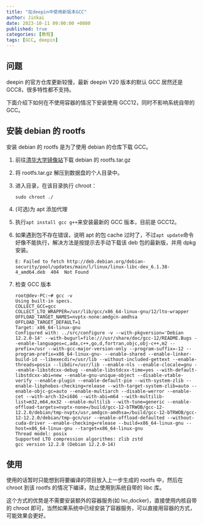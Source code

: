 ```yaml
---
title: "在deepin中使用新版本GCC"
author: Jinkai
date: 2023-10-11 09:00:00 +0800
published: true
categories: [教程]
tags: [GCC, deepin]
---
```


## 问题

deepin 的官方仓库更新较慢，最新 deepin V20 版本的默认 GCC 居然还是 GCC8，很多特性都不支持。

下面介绍下如何在不使用容器的情况下安装使用 GCC12，同时不影响系统自带的 GCC。

## 安装 debian 的 rootfs

安装 debian 的 rootfs 是为了使用 debian 的仓库下载 GCC。

1. 前往[清华大学镜像站](https://mirrors.tuna.tsinghua.edu.cn/lxc-images/images/debian/bookworm/amd64/default)下载 debian 的 rootfs.tar.gz
2. 将 rootfs.tar.gz 解压到数据盘的个人目录中。
3. 进入目录，在该目录执行 chroot：

   ```shell
   sudo chroot ./
   ```

4. (可选)为 apt 添加代理
5. 执行`apt install gcc g++`来安装最新的 GCC 版本，目前是 GCC12。
6. 如果遇到包不存在错误，说明 apt 的包 cache 过时了，不过`apt update`命令好像不能执行，解决方法是按提示去手动下载该 deb 包的最新版，并用 dpkg 安装。

   ```console
   E: Failed to fetch http://deb.debian.org/debian-security/pool/updates/main/l/linux/linux-libc-dev_6.1.38-4_amd64.deb  404  Not Found
   ```

7. 检查 GCC 版本

   ```console
   root@dev-PC:~# gcc -v
   Using built-in specs.
   COLLECT_GCC=gcc
   COLLECT_LTO_WRAPPER=/usr/lib/gcc/x86_64-linux-gnu/12/lto-wrapper
   OFFLOAD_TARGET_NAMES=nvptx-none:amdgcn-amdhsa
   OFFLOAD_TARGET_DEFAULT=1
   Target: x86_64-linux-gnu
   Configured with: ../src/configure -v --with-pkgversion='Debian 12.2.0-14' --with-bugurl=file:///usr/share/doc/gcc-12/README.Bugs --enable-languages=c,ada,c++,go,d,fortran,objc,obj-c++,m2 --prefix=/usr --with-gcc-major-version-only --program-suffix=-12 --program-prefix=x86_64-linux-gnu- --enable-shared --enable-linker-build-id --libexecdir=/usr/lib --without-included-gettext --enable-threads=posix --libdir=/usr/lib --enable-nls --enable-clocale=gnu --enable-libstdcxx-debug --enable-libstdcxx-time=yes --with-default-libstdcxx-abi=new --enable-gnu-unique-object --disable-vtable-verify --enable-plugin --enable-default-pie --with-system-zlib --enable-libphobos-checking=release --with-target-system-zlib=auto --enable-objc-gc=auto --enable-multiarch --disable-werror --enable-cet --with-arch-32=i686 --with-abi=m64 --with-multilib-list=m32,m64,mx32 --enable-multilib --with-tune=generic --enable-offload-targets=nvptx-none=/build/gcc-12-bTRWOB/gcc-12-12.2.0/debian/tmp-nvptx/usr,amdgcn-amdhsa=/build/gcc-12-bTRWOB/gcc-12-12.2.0/debian/tmp-gcn/usr --enable-offload-defaulted --without-cuda-driver --enable-checking=release --build=x86_64-linux-gnu --host=x86_64-linux-gnu --target=x86_64-linux-gnu
   Thread model: posix
   Supported LTO compression algorithms: zlib zstd
   gcc version 12.2.0 (Debian 12.2.0-14)
   ```

## 使用

使用的话暂时只能想到将要编译的项目放入上一步生成的 rootfs 中，然后在 chroot 到该 rootfs 的情况下编译，防止使用到系统自带的 libc 库。

这个方式的优势是不需要安装额外的容器服务(如 lxc,docker)，直接使用内核自带的 chroot 即可，当然如果系统中已经安装了容器服务，可以直接用容器的方式，可能效果会更好。

